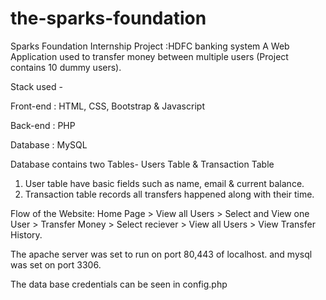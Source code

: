 # the-sparks-foundation
Sparks Foundation Internship Project :HDFC banking system 
A Web Application used to transfer money between multiple users (Project contains 10 dummy users). 


Stack used -


Front-end : HTML, CSS, Bootstrap & Javascript 

Back-end : PHP 

Database : MySQL   

Database contains two Tables- Users Table & Transaction Table 
1. User table have basic fields such as name, email & current balance. 
2. Transaction table records all transfers happened along with their time.  

Flow of the Website: Home Page > View all Users > Select and View one User > Transfer Money > Select reciever > View all Users > View Transfer History.

The apache server was set to run on port 80,443 of localhost. and mysql was set on port 3306.

The data base credentials can be seen in config.php
